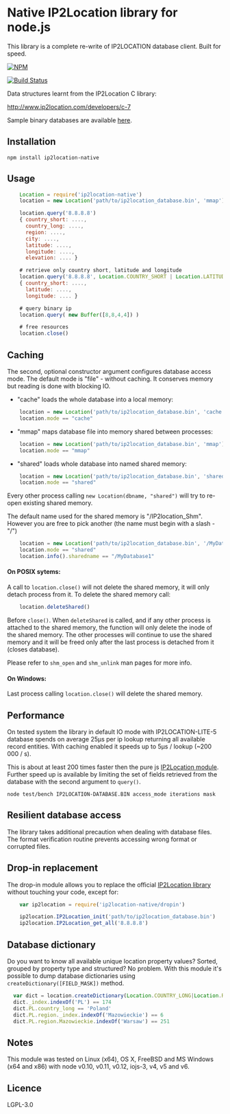 Native IP2Location library for node.js
======================================

This library is a complete re-write of IP2LOCATION database client.
Built for speed.

[![NPM][NPM img]][NPM Status]

[![Build Status][BS img]][Build Status]

Data structures learnt from the IP2Location C library:

http://www.ip2location.com/developers/c-7

Sample binary databases are available [here][ip2Location-devel-db].

Installation
------------

    npm install ip2location-native

Usage
-----

```js
    Location = require('ip2location-native')
    location = new Location('path/to/ip2location_database.bin', 'mmap')

    location.query('8.8.8.8')
    { country_short: ....,
      country_long: ....,
      region: ....,
      city: ....,
      latitude: ....,
      longitude: ....,
      elevation: .... }

    # retrieve only country short, latitude and longitude
    location.query('8.8.8.8', Location.COUNTRY_SHORT | Location.LATITUDE | Location.LONGITUDE)
    { country_short: ....,
      latitude: ....,
      longitude: .... }

    # query binary ip
    location.query( new Buffer([8,8,4,4]) )

    # free resources
    location.close()
```

Caching
-------

The second, optional constructor argument configures database access mode.
The default mode is "file" - without caching. It conserves memory but reading
is done with blocking IO.

* "cache" loads the whole database into a local memory:

```js
    location = new Location('path/to/ip2location_database.bin', 'cache')
    location.mode == "cache"
```

* "mmap" maps database file into memory shared between processes:

```js
    location = new Location('path/to/ip2location_database.bin', 'mmap')
    location.mode == "mmap"
```

* "shared" loads whole database into named shared memory:

```js
    location = new Location('path/to/ip2location_database.bin', 'shared')
    location.mode == "shared"
```

Every other process calling `new Location(dbname, "shared")` will try to re-open
existing shared memory.

The default name used for the shared memory is "/IP2location_Shm".
However you are free to pick another (the name must begin with a slash - "/")

```js
    location = new Location('path/to/ip2location_database.bin', '/MyDatabase1')
    location.mode == "shared"
    location.info().sharedname == "/MyDatabase1"
```

#### On POSIX sytems:

A call to `location.close()` will not delete the shared memory, it will only
detach process from it. To delete the shared memory call:

```js
    location.deleteShared()
```

Before `close()`.
When `deleteShared` is called, and if any other process is attached to the
shared memory, the function will only delete the inode of the shared memory.
The other processes will continue to use the shared memory and it will be freed
only after the last process is detached from it (closes database).

Please refer to `shm_open` and `shm_unlink` man pages for more info.

#### On Windows:

Last process calling `location.close()` will delete the shared memory.

Performance
-----------

On tested system the library in default IO mode with IP2LOCATION-LITE-5
database spends on average 25µs per ip lookup returning all available record
entities. With caching enabled it speeds up to 5µs / lookup (~200 000 / s).

This is about at least 200 times faster then the pure js [IP2Location module][ip2location-nodejs-github].
Further speed up is available by limiting the set of fields retrieved from
the database with the second argument to `query()`.

```
node test/bench IP2LOCATION-DATABASE.BIN access_mode iterations mask
```

Resilient database access
-------------------------

The library takes additional precaution when dealing with database files.
The format verification routine prevents accessing wrong format or corrupted
files.

Drop-in replacement
-------------------

The drop-in module allows you to replace the official [IP2Location library][ip2location-nodejs]
without touching your code, except for:

```js
    var ip2location = require('ip2location-native/dropin')

    ip2location.IP2Location_init('path/to/ip2location_database.bin')
    ip2location.IP2Location_get_all('8.8.8.8')
```

Database dictionary
-------------------

Do you want to know all available unique location property values?
Sorted, grouped by property type and structured? No problem.
With this module it's possible to dump database dictionaries using
`createDictionary([FIELD_MASK])` method.

```js
  var dict = location.createDictionary(Location.COUNTRY_LONG|Location.REGION|Location.CITY)
  dict._index.indexOf('PL') == 174
  dict.PL.country_long == 'Poland'
  dict.PL.region._index.indexOf('Mazowieckie') == 6
  dict.PL.region.Mazowieckie.indexOf('Warsaw') == 251
```

Notes
-----

This module was tested on Linux (x64), OS X, FreeBSD and MS Windows (x64 and x86) with
node v0.10, v0.11, v0.12, iojs-3, v4, v5 and v6.

Licence
-------

LGPL-3.0

[Build Status]: https://travis-ci.org/advertine/node-ip2location
[BS img]: https://travis-ci.org/advertine/node-ip2location.svg
[NPM img]: https://nodei.co/npm/ip2location-native.png?compact=true
[NPM Status]: https://nodei.co/npm/ip2location-native/
[ip2location-nodejs]: http://www.ip2location.com/developers/nodejs
[ip2location-nodejs-github]: https://github.com/ip2location-nodejs/IP2Location
[ip2Location-devel-db]: http://www.ip2location.com/developers#sample_ip2location_databases_bin
